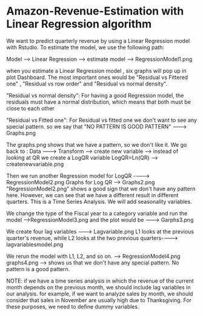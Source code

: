 # Amazon-Revenue-Estimation with Linear Regression algorithm
We want to predict quarterly revenue by using a Linear Regression model with Rstudio.
To estimate the model, we use the following path:

  Model --> Linear Regression --> estimate model --> RegressionModel1.png

when you estimate a Linear Regression model , six graphs will pop up in plot Dashboard. The most important ones would be  "Residual vs Fittered one" , "Residual vs row order" and "Residual vs normal density".

"Residual vs normal density": 
    For having a good Regression  model, the residuals must have a normal distribution, which means     that both must be close to each other

"Residual vs Fitted one":
   For Residual vs fitted one we don't want to see any special pattern. so we say that "NO PATTERN     IS GOOD PATTERN" ---> Graphs.png
  
The graphs.png shows that we have a pattern, so we don't like it.
We go back to :
    Data ---> Transform --> create new variable --> instead of looking at QR we create a LogQR variable
LogQR=Ln(QR) --> createnewvariable.png

Then we run another Regression model for LogQR ----> RegressionModel2.png
Graphs for Log QR --> Graphs2.png 
"RegressionModel2.png" shows a good sign that we don't have any pattern here. However, we can see that we have a different result in different quarters. This is a Time Series Analysis. We will add seasonality variables. 

We change the type of the Fiscal year to a category variable and run the model -->RegressionModel3.png
and the plot would be ---> Garphs3.png

We create four lag variables ---> Lagvariable.png
L1 looks at the  previous quarter's revenue, while L2 looks at the two previous quarters----> lagvariablesmodel.png

 We rerun the model with L1, L2, and so on. --> RegressionModel4.png
 graphs4.png --> shows us that we don't have any special pattern. No pattern is a good pattern.
 
 NOTE: if we have a time series analysis in which the revenue of the current month depends on the previous month, we should include lag variables in our analysis.
 for example, if we want to analyze sales by month, we should consider that sales in November are usually  high due to Thanksgiving. For these purposes, we need to define dummy variables.
